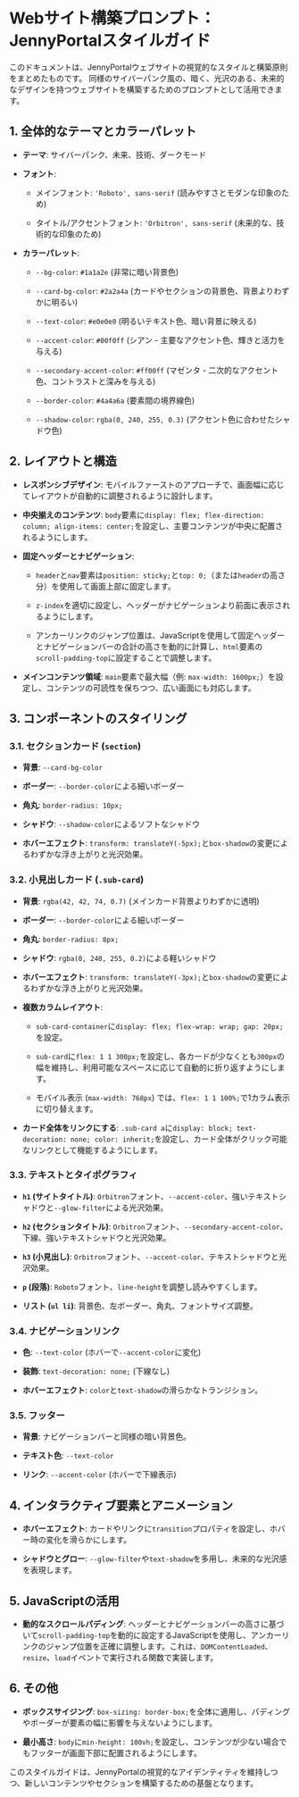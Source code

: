 # Webサイト構築プロンプト：JennyPortalスタイルガイド

このドキュメントは、JennyPortalウェブサイトの視覚的なスタイルと構築原則をまとめたものです。
同様のサイバーパンク風の、暗く、光沢のある、未来的なデザインを持つウェブサイトを構築するためのプロンプトとして活用できます。

## 1. 全体的なテーマとカラーパレット

- **テーマ**: サイバーパンク、未来、技術、ダークモード
    
- **フォント**:
    
    - メインフォント: `'Roboto', sans-serif` (読みやすさとモダンな印象のため)
        
    - タイトル/アクセントフォント: `'Orbitron', sans-serif` (未来的な、技術的な印象のため)
        
- **カラーパレット**:
    
    - `--bg-color`: `#1a1a2e` (非常に暗い背景色)
        
    - `--card-bg-color`: `#2a2a4a` (カードやセクションの背景色、背景よりわずかに明るい)
        
    - `--text-color`: `#e0e0e0` (明るいテキスト色、暗い背景に映える)
        
    - `--accent-color`: `#00f0ff` (シアン - 主要なアクセント色、輝きと活力を与える)
        
    - `--secondary-accent-color`: `#ff00ff` (マゼンタ - 二次的なアクセント色、コントラストと深みを与える)
        
    - `--border-color`: `#4a4a6a` (要素間の境界線色)
        
    - `--shadow-color`: `rgba(0, 240, 255, 0.3)` (アクセント色に合わせたシャドウ色)
        

## 2. レイアウトと構造

- **レスポンシブデザイン**: モバイルファーストのアプローチで、画面幅に応じてレイアウトが自動的に調整されるように設計します。
    
- **中央揃えのコンテンツ**: `body`要素に`display: flex; flex-direction: column; align-items: center;`を設定し、主要コンテンツが中央に配置されるようにします。
    
- **固定ヘッダーとナビゲーション**:
    
    - `header`と`nav`要素は`position: sticky;`と`top: 0;`（または`header`の高さ分）を使用して画面上部に固定します。
        
    - `z-index`を適切に設定し、ヘッダーがナビゲーションより前面に表示されるようにします。
        
    - アンカーリンクのジャンプ位置は、JavaScriptを使用して固定ヘッダーとナビゲーションバーの合計の高さを動的に計算し、`html`要素の`scroll-padding-top`に設定することで調整します。
        
- **メインコンテンツ領域**: `main`要素で最大幅（例: `max-width: 1600px;`）を設定し、コンテンツの可読性を保ちつつ、広い画面にも対応します。
    

## 3. コンポーネントのスタイリング

### 3.1. セクションカード (`section`)

- **背景**: `--card-bg-color`
    
- **ボーダー**: `--border-color`による細いボーダー
    
- **角丸**: `border-radius: 10px;`
    
- **シャドウ**: `--shadow-color`によるソフトなシャドウ
    
- **ホバーエフェクト**: `transform: translateY(-5px);`と`box-shadow`の変更によるわずかな浮き上がりと光沢効果。
    

### 3.2. 小見出しカード (`.sub-card`)

- **背景**: `rgba(42, 42, 74, 0.7)` (メインカード背景よりわずかに透明)
    
- **ボーダー**: `--border-color`による細いボーダー
    
- **角丸**: `border-radius: 8px;`
    
- **シャドウ**: `rgba(0, 240, 255, 0.2)`による軽いシャドウ
    
- **ホバーエフェクト**: `transform: translateY(-3px);`と`box-shadow`の変更によるわずかな浮き上がりと光沢効果。
    
- **複数カラムレイアウト**:
    
    - `sub-card-container`に`display: flex; flex-wrap: wrap; gap: 20px;`を設定。
        
    - `sub-card`に`flex: 1 1 300px;`を設定し、各カードが少なくとも`300px`の幅を維持し、利用可能なスペースに応じて自動的に折り返すようにします。
        
    - モバイル表示 (`max-width: 768px`) では、`flex: 1 1 100%;`で1カラム表示に切り替えます。
        
- **カード全体をリンクにする**: `.sub-card a`に`display: block; text-decoration: none; color: inherit;`を設定し、カード全体がクリック可能なリンクとして機能するようにします。
    

### 3.3. テキストとタイポグラフィ

- **`h1` (サイトタイトル)**: `Orbitron`フォント、`--accent-color`、強いテキストシャドウと`--glow-filter`による光沢効果。
    
- **`h2` (セクションタイトル)**: `Orbitron`フォント、`--secondary-accent-color`、下線、強いテキストシャドウと光沢効果。
    
- **`h3` (小見出し)**: `Orbitron`フォント、`--accent-color`、テキストシャドウと光沢効果。
    
- **`p` (段落)**: `Roboto`フォント、`line-height`を調整し読みやすくします。
    
- **リスト (`ul li`)**: 背景色、左ボーダー、角丸、フォントサイズ調整。
    

### 3.4. ナビゲーションリンク

- **色**: `--text-color` (ホバーで`--accent-color`に変化)
    
- **装飾**: `text-decoration: none;` (下線なし)
    
- **ホバーエフェクト**: `color`と`text-shadow`の滑らかなトランジション。
    

### 3.5. フッター

- **背景**: ナビゲーションバーと同様の暗い背景色。
    
- **テキスト色**: `--text-color`
    
- **リンク**: `--accent-color` (ホバーで下線表示)
    

## 4. インタラクティブ要素とアニメーション

- **ホバーエフェクト**: カードやリンクに`transition`プロパティを設定し、ホバー時の変化を滑らかにします。
    
- **シャドウとグロー**: `--glow-filter`や`text-shadow`を多用し、未来的な光沢感を表現します。
    

## 5. JavaScriptの活用

- **動的なスクロールパディング**: ヘッダーとナビゲーションバーの高さに基づいて`scroll-padding-top`を動的に設定するJavaScriptを使用し、アンカーリンクのジャンプ位置を正確に調整します。これは、`DOMContentLoaded`、`resize`、`load`イベントで実行される関数で実装します。
    

## 6. その他

- **ボックスサイジング**: `box-sizing: border-box;`を全体に適用し、パディングやボーダーが要素の幅に影響を与えないようにします。
    
- **最小高さ**: `body`に`min-height: 100vh;`を設定し、コンテンツが少ない場合でもフッターが画面下部に配置されるようにします。
    

このスタイルガイドは、JennyPortalの視覚的なアイデンティティを維持しつつ、新しいコンテンツやセクションを構築するための基盤となります。